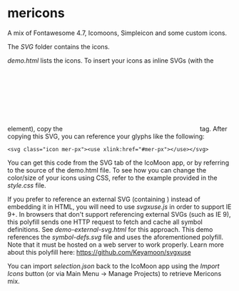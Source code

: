 # mericons
A mix of Fontawesome 4.7, Icomoons, Simpleicon and some custom icons.

The *SVG* folder contains the icons.

*demo.html* lists the icons. To insert your icons as inline SVGs (with the <use> element), copy the <svg> element (that contains symbol definitions) from the source of the demo.html file, below your own HTML's <body> tag. After copying this SVG, you can reference your glyphs like the following:

```
<svg class="icon mer-px"><use xlink:href="#mer-px"></use></svg>
```

You can get this code from the SVG tab of the IcoMoon app, or by referring to the source of the demo.html file. To see how you can change the color/size of your icons using CSS, refer to the example provided in the *style.css* file.

If you prefer to reference an external SVG (containing <defs>) instead of embedding it in HTML, you will need to use *svgxuse.js* in order to support IE 9+. In browsers that don't support referencing external SVGs (such as IE 9), this polyfill sends one HTTP request to fetch and cache all symbol definitions. See *demo-external-svg.html* for this approach. This demo references the *symbol-defs.svg* file and uses the aforementioned polyfill. Note that it must be hosted on a web server to work
properly. Learn more about this polyfill here: https://github.com/Keyamoon/svgxuse

You can import *selection.json* back to the IcoMoon app using the *Import Icons* button (or via Main Menu → Manage Projects) to retrieve Mericons mix.

